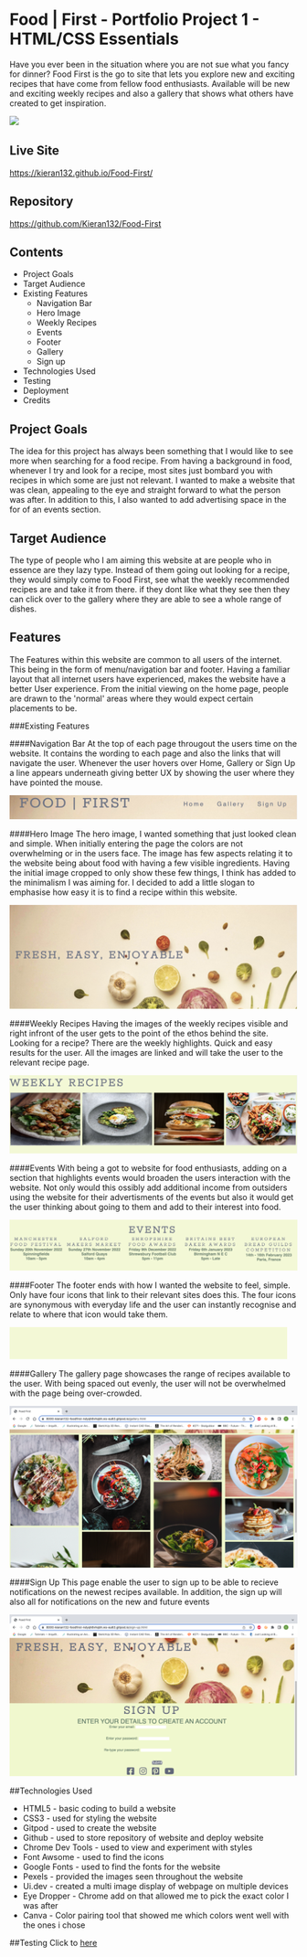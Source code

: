# Food | First - Portfolio Project 1 - HTML/CSS Essentials

Have you ever been in the situation where you are not sue what you fancy for dinner? Food First is the go to site that lets you explore new and exciting recipes that have come from fellow food enthusiasts. Available will be new and exciting weekly recipes and also a gallery that shows what others have created to get inspiration.

<img src="/workspace/Food-First/assets/readme.md-images/responsive-screen-image.png">

## Live Site 
https://kieran132.github.io/Food-First/

## Repository
https://github.com/Kieran132/Food-First

## Contents
- Project Goals
- Target Audience
- Existing Features
    - Navigation Bar
    - Hero Image
    - Weekly Recipes
    - Events
    - Footer
    - Gallery
    - Sign up
- Technologies Used
- Testing
- Deployment
- Credits

## Project Goals
The idea for this project has always been something that I would like to see more when searching for a food recipe. From having a background in food, whenever I try and look for a recipe, most sites just bombard you with recipes in which some are just not relevant. I wanted to make a website that was clean, appealing to the eye and straight forward to what the person was after. In addition to this, I also wanted to add advertising space in the for of an events section.

## Target Audience
The type of people who I am aiming this website at are people who in essence are they lazy type. Instead of them going out looking for a recipe, they would simply come to Food First, see what the weekly recommended recipes are and take it from there. if they dont like what they see then they can click over to the gallery where they are able to see a whole range of dishes.

## Features
The Features within this website are common to all users of the internet. This being in the form of menu/navigation bar and footer. Having a familiar layout that all internet users have experienced, makes the website have a better User experience. From the initial viewing on the home page, people are drawn to the 'normal' areas where they would expect certain placements to be.

###Existing Features

####Navigation Bar
At the top of each page througout the users time on the website. It contains the wording to each page and also the links that will navigate the user. Whenever the user hovers over Home, Gallery or Sign Up a line appears underneath giving better UX by showing the user where they have pointed the mouse.

<img src="assets/readme.md-images/navigation.png">

####Hero Image
The hero image, I wanted something that just looked clean and simple. When initially entering the page the colors are not overwhelming or in the users face. The image has few aspects relating it to the website being about food with having a few visible ingredients. Having the initial image cropped to only show these few things, I think has added to the minimalism I was aiming for. I decided to add a little slogan to emphasise how easy it is to find a recipe within this website.

<img src="assets/readme.md-images/Hero-image.png">

####Weekly Recipes
Having the images of the weekly recipes visible and right infront of the user gets to the point of the ethos behind the site. Looking for a recipe? There are the weekly highlights. Quick and easy results for the user. All the images are linked and will take the user to the relevant recipe page.

<img src="assets/readme.md-images/weekly-recipe.png">

####Events 
With being a got to website for food enthusiasts, adding on a section that highlights events would broaden the users interaction with the website. Not only would this ossibly add additional income from outsiders using the website for their advertisments of the events but also it would get the user thinking about going to them and add to their interest into food.

<img src="assets/readme.md-images/events.png">

####Footer
The footer ends with how I wanted the website to feel, simple. Only have four icons that link to their relevant sites does this. The four icons are synonymous with everyday life and the user can instantly recognise and relate to where that icon would take them.

<img src="assets/readme.md-images/footer.png">

####Gallery
The gallery page showcases the range of recipes available to the user. With being spaced out evenly, the user will not be overwhelmed with the page being over-crowded.

<img src="assets/readme.md-images/Gallery.png">

####Sign Up
This page enable the user to sign up to be able to recieve notifications on the newest recipes available. In addition, the sign up will also all for notifications on the new and future events

<img src="assets/readme.md-images/sign-up.png">

##Technologies Used
- HTML5 - basic coding to build a website
- CSS3 - used for styling the website
- Gitpod - used to create the website
- Github - used to store repository of website and deploy website
- Chrome Dev Tools - used to view and experiment with styles
- Font Awsome - used to find the icons 
- Google Fonts - used to find the fonts for the website
- Pexels - provided the images seen throughout the website
- Ui.dev - created a multi image display of webpage on multiple devices
- Eye Dropper - Chrome add on that allowed me to pick the exact color I was after
- Canva - Color pairing tool that showed me which colors went well with the ones i chose

##Testing
Click to [here](/workspace/Food-First/TESTING.md)